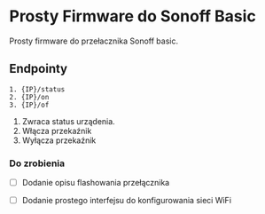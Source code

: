 # Prosty Firmware do Sonoff Basic
Prosty firmware do przełacznika Sonoff basic. 

## Endpointy

    1. {IP}/status 
    2. {IP}/on
    3. {IP}/of
1. Zwraca status urządenia.
2. Włącza przekaźnik
3. Wyłącza przekaźnik

### Do zrobienia
- [ ] Dodanie opisu flashowania przełącznika
- [ ] Dodanie prostego interfejsu do konfigurowania sieci WiFi
    
